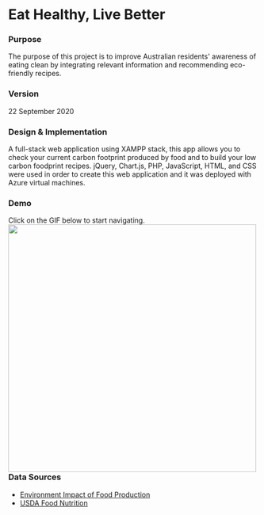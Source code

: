 # Eat Healthy, Live Better
 
 
### Purpose
The purpose of this project is to improve Australian residents' awareness of eating clean by integrating relevant information and recommending eco-friendly recipes. 


### Version
22 September 2020


### Design & Implementation
A full-stack web application using XAMPP stack, this app allows you to check your current carbon footprint produced by food and to build your low carbon foodprint recipes. jQuery, Chart.js, PHP, JavaScript, HTML, and CSS were used in order to create this web application and it was deployed with Azure virtual machines.


### Demo
Click on the GIF below to start navigating.</br>
[<img style="float: left" width="500" src="images/carbon_footprint.gif">](https://github.com/mijikm/carbon-footprint/tree/master/images)
</br>


### Data Sources
* [Environment Impact of Food Production](https://www.kaggle.com/selfvivek/environment-impact-of-food-production)
* [USDA Food Nutrition](https://ndb.nal.usda.gov/)
